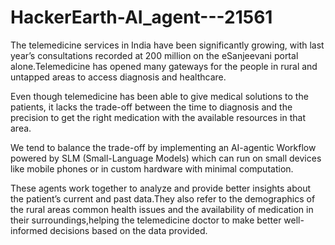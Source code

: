 # HackerEarth-AI_agent---21561

The telemedicine services in India have been significantly growing, with last year’s consultations recorded at 200 million on the eSanjeevani portal alone.Telemedicine has opened many gateways for the people in rural and untapped areas to access diagnosis and healthcare.

Even though telemedicine has been able to give medical solutions to the patients, it lacks the trade-off between the time to diagnosis and the precision to get the right medication with the available resources in that area.

We tend to balance the trade-off by implementing an AI-agentic Workflow powered by SLM (Small-Language Models) which can run on small devices like mobile phones or in custom hardware with minimal computation.

These agents work together to analyze and provide better insights about the patient’s current and past data.They also refer to the demographics of the rural areas common health issues and the availability of medication in their surroundings,helping the telemedicine doctor to make better well-informed decisions based on the data provided.


